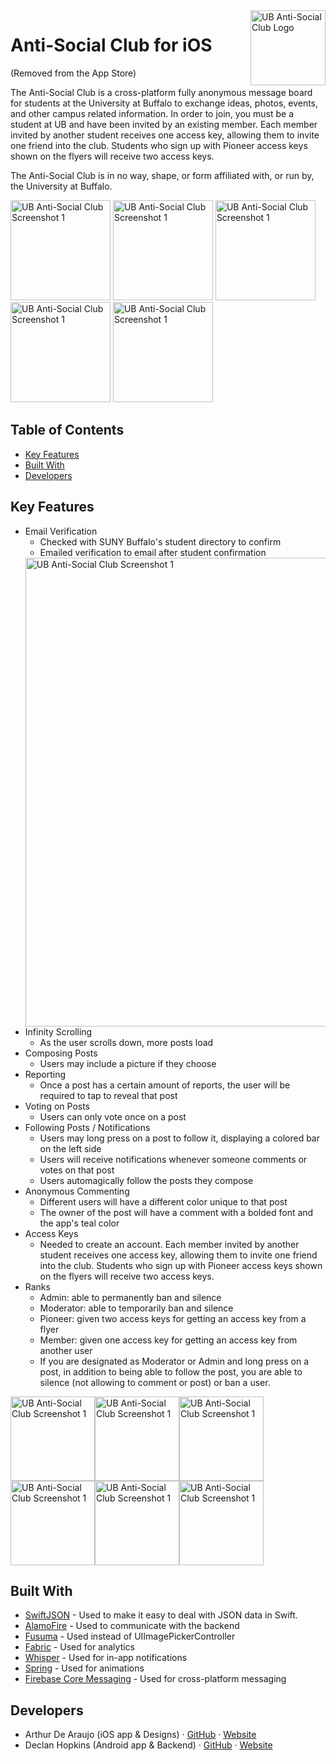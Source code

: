 <img src="http://arthurdearaujo.com/ub-anti-social-icon.png" alt="UB Anti-Social Club Logo" title="UB Anti-Social Club" align="right" height="120" />

# Anti-Social Club for iOS
(Removed from the App Store)

The Anti-Social Club is a cross-platform fully anonymous message board for students at the University at Buffalo to exchange ideas, photos, events, and other campus related information. In order to join, you must be a student at UB and have been invited by an existing member. Each member invited by another student receives one access key, allowing them to invite one friend into the club. Students who sign up with Pioneer access keys shown on the flyers will receive two access keys.

The Anti-Social Club is in no way, shape, or form affiliated with, or run by, the University at Buffalo.

<img src="http://arthurdearaujo.com/screenshot1.png" alt="UB Anti-Social Club Screenshot 1" width="160" /> <img src="http://arthurdearaujo.com/screenshot2.png" alt="UB Anti-Social Club Screenshot 1" width="160" /> <img src="http://arthurdearaujo.com/screenshot3.png" alt="UB Anti-Social Club Screenshot 1" width="160" /> <img src="http://arthurdearaujo.com/screenshot4.png" alt="UB Anti-Social Club Screenshot 1" width="160" /> <img src="http://arthurdearaujo.com/screenshot5.png" alt="UB Anti-Social Club Screenshot 1" width="160" />

## Table of Contents

* [Key Features](#key-features)
* [Built With](#built-with)
* [Developers](#developers)

## <a name="key-features"></a>Key Features

* Email Verification
  - Checked with SUNY Buffalo's student directory to confirm
  - Emailed verification to email after student confirmation
  <img src="http://arthurdearaujo.com/ub-anti-socialclub-register-method.png" alt="UB Anti-Social Club Screenshot 1" width="750" />
* Infinity Scrolling
  - As the user scrolls down, more posts load
* Composing Posts
  - Users may include a picture if they choose
* Reporting
  - Once a post has a certain amount of reports, the user will be required to tap to reveal that post
* Voting on Posts
  - Users can only vote once on a post
* Following Posts / Notifications
  - Users may long press on a post to follow it, displaying a colored bar on the left side
  - Users will receive notifications whenever someone comments or votes on that post
  - Users automagically follow the posts they compose
* Anonymous Commenting
  - Different users will have a different color unique to that post
  - The owner of the post will have a comment with a bolded font and the app's teal color
* Access Keys
  - Needed to create an account. Each member invited by another student receives one access key, allowing them to invite one friend into the club. Students who sign up with Pioneer access keys shown on the flyers will receive two access keys.
* Ranks
  - Admin: able to permanently ban and silence
  - Moderator: able to temporarily ban and silence
  - Pioneer: given two access keys for getting an access key from a flyer
  - Member: given one access key for getting an access key from another user
  - If you are designated as Moderator or Admin and long press on a post, in addition to being able to follow the post, you are able to silence (not allowing to comment or post) or ban a user.

<img src="http://arthurdearaujo.com/ub-anti-socialclub-compose-post.png" alt="UB Anti-Social Club Screenshot 1" width="135"/><img src="http://arthurdearaujo.com/ub-anti-socialclub-reported-post.png" alt="UB Anti-Social Club Screenshot 1" width="135" /><img src="http://arthurdearaujo.com/ub-anti-socialclub-homepage.png" alt="UB Anti-Social Club Screenshot 1" width="135"/><img src="http://arthurdearaujo.com/ub-anti-socialclub-comments.png" alt="UB Anti-Social Club Screenshot 1" width="135"/><img src="http://arthurdearaujo.com/ub-anti-socialclub-settings.png" alt="UB Anti-Social Club Screenshot 1" width="135"/><img src="http://arthurdearaujo.com/ub-anti-socialclub-access-keys.png" alt="UB Anti-Social Club Screenshot 1" width="135"/>

## <a name="built-with"></a>Built With

* [SwiftJSON](https://github.com/SwiftyJSON/SwiftyJSON) - Used to make it easy to deal with JSON data in Swift.
* [AlamoFire](https://github.com/Alamofire/Alamofire) - Used to communicate with the backend
* [Fusuma](https://github.com/ytakzk/Fusuma) - Used instead of UIImagePickerController
* [Fabric](https://www.fabric.io) - Used for analytics
* [Whisper](https://github.com/hyperoslo/Whisper) - Used for in-app notifications
* [Spring](https://github.com/MengTo/Spring) - Used for animations
* [Firebase Core Messaging](https://firebase.google.com/docs/cloud-messaging/) - Used for cross-platform messaging


## <a name="developers">Developers

* Arthur De Araujo (iOS app & Designs) · [GitHub](https://github.com/wafflez180) · [Website](http://www.arthurdearaujo.com/)
* Declan Hopkins (Android app & Backend) · [GitHub](https://github.com/Dooskington) · [Website](http://www.declanhopkins.com/)
